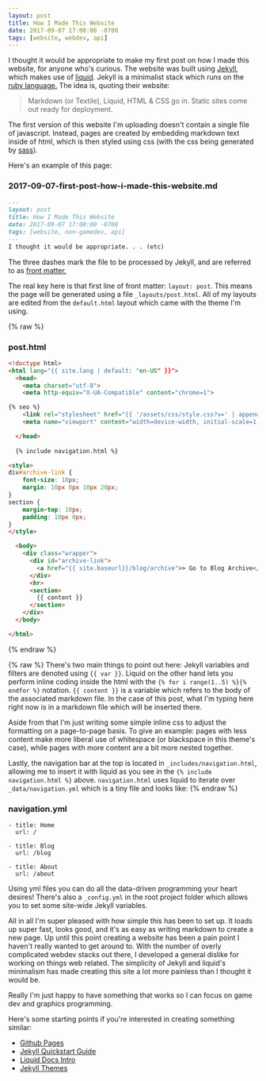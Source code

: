 ```yaml
---
layout: post
title: How I Made This Website
date: 2017-09-07 17:00:00 -0700
tags: [website, webdev, api]
---
```

I thought it would be appropriate to make my first post on how I made this website, for anyone who's curious.
The website was built using [Jekyll](https://jekyllrb.com/), which makes use of [liquid](https://shopify.github.io/liquid/).
Jekyll is a minimalist stack which runs on the [ruby language.](https://www.ruby-lang.org/en/) The idea is, quoting their website:

>Markdown (or Textile), Liquid, HTML & CSS go in. Static sites come out ready for deployment.

The first version of this website I'm uploading doesn't contain a single file of javascript. Instead, pages are created by
embedding markdown text inside of html, which is then styled using css (with the css being generated by
[sass](https://en.wikipedia.org/wiki/Sass_(stylesheet_language))).

Here's an example of this page:

### 2017-09-07-first-post-how-i-made-this-website.md
```markdown
---
layout: post
title: How I Made This Website
date: 2017-09-07 17:00:00 -0700
tags: [website, non-gamedev, api]
---
I thought it would be appropriate. . . (etc)
```

The three dashes mark the file to be processed by Jekyll, and are referred to as [front matter.](https://jekyllrb.com/docs/frontmatter/)

The real key here is that first line of front matter: `layout: post`. This means the page will be generated using a file `_layouts/post.html`.
All of my layouts are edited from the `default.html` layout which came with the theme I'm using.

{% raw %}
### post.html
```html
<!doctype html>
<html lang="{{ site.lang | default: "en-US" }}">
  <head>
    <meta charset="utf-8">
    <meta http-equiv="X-UA-Compatible" content="chrome=1">

{% seo %}
    <link rel="stylesheet" href="{{ '/assets/css/style.css?v=' | append: site.github.build_revision | relative_url }}"> 
    <meta name="viewport" content="width=device-width, initial-scale=1, user-scalable=no">

  </head>
 
  {% include navigation.html %} 

<style>
div#archive-link {
    font-size: 18px;
    margin: 10px 0px 10px 20px; 
}
section {
    margin-top: 10px;
    padding: 10px 0px;
}
</style>

  <body>
    <div class="wrapper">
      <div id="archive-link">
        <a href="{{ site.baseurl}}/blog/archive">> Go to Blog Archive</a>
      </div>
      <hr>
      <section>
        {{ content }}
      </section>
    </div> 
  </body>

</html>
```
{% endraw %}

{% raw %}
There's two main things to point out here: Jekyll variables and filters are denoted using `{{ var }}`. Liquid
on the other hand lets you perform inline coding inside the html with the `{% for i range(1..5) %}{% endfor %}`
notation. `{{ content }}` is a variable which refers to the body of the associated markdown file. In the case
of this post, what I'm typing here right now is in a markdown file which will be inserted there.

Aside from that I'm just writing some simple inline css to adjust the formatting on a page-to-page basis. To give
an example: pages with less content make more liberal use of whitespace (or blackspace in this theme's case),
while pages with more content are a bit more nested together.

Lastly, the navigation bar at the top is located in `_includes/navigation.html`, allowing me to insert it with
liquid as you see in the `{% include navigation.html %}` above. `navigation.html` uses liquid to iterate over
`_data/navigation.yml` which is a tiny file and looks like:
{% endraw %}

### navigation.yml
```
- title: Home
  url: /

- title: Blog
  url: /blog

- title: About
  url: /about
```

Using yml files you can do all the data-driven programming your heart desires! There's also a `_config.yml` in the
root project folder which allows you to set some site-wide Jekyll variables.

All in all I'm super pleased with how simple this has been to set up. It loads up super fast, looks good, and it's
as easy as writing markdown to create a new page. Up until this point creating a website has been a pain point I
haven't really wanted to get around to. With the number of overly complicated webdev stacks out there, I developed
a general dislike for working on things web related. The simplicity of Jekyll and liquid's minimalism has made
creating this site a lot more painless than I thought it would be.

Really I'm just happy to have something that works so I can focus on game dev and graphics programming.

Here's some starting points if you're interested in creating something similar:

* [Github Pages](https://pages.github.com/)
* [Jekyll Quickstart Guide](https://jekyllrb.com/)
* [Liquid Docs Intro](https://shopify.github.io/liquid/basics/introduction/)
* [Jekyll Themes](http://jekyllthemes.org/)
